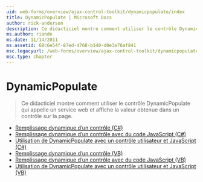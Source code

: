 ```yaml
---
uid: web-forms/overview/ajax-control-toolkit/dynamicpopulate/index
title: DynamicPopulate | Microsoft Docs
author: rick-anderson
description: Ce didacticiel montre comment utiliser le contrôle DynamicPopulate qui appelle un service web et affiche la valeur obtenue dans un contrôle sur la page.
ms.author: riande
ms.date: 11/14/2011
ms.assetid: 68c6e54f-87ed-4768-b140-d0e3e76af841
msc.legacyurl: /web-forms/overview/ajax-control-toolkit/dynamicpopulate
msc.type: chapter
---
```

<a name="dynamicpopulate"></a>DynamicPopulate
====================
> Ce didacticiel montre comment utiliser le contrôle DynamicPopulate qui appelle un service web et affiche la valeur obtenue dans un contrôle sur la page.


- [Remplissage dynamique d’un contrôle (C#)](dynamically-populating-a-control-cs.md)
- [Remplissage dynamique d’un contrôle avec du code JavaScript (C#)](dynamically-populating-a-control-using-javascript-code-cs.md)
- [Utilisation de DynamicPopulate avec un contrôle utilisateur et JavaScript (C#)](using-dynamicpopulate-with-a-user-control-and-javascript-cs.md)
- [Remplissage dynamique d’un contrôle (VB)](dynamically-populating-a-control-vb.md)
- [Remplissage dynamique d’un contrôle avec du code JavaScript (VB)](dynamically-populating-a-control-using-javascript-code-vb.md)
- [Utilisation de DynamicPopulate avec un contrôle utilisateur et JavaScript (VB)](using-dynamicpopulate-with-a-user-control-and-javascript-vb.md)
